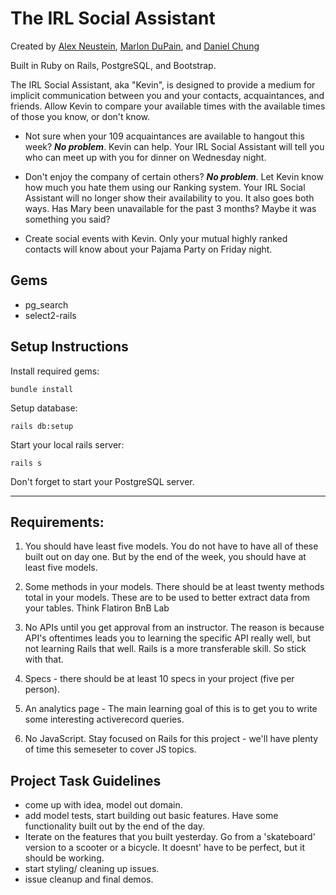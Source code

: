 # The IRL Social Assistant

Created by [Alex Neustein](https://github.com/alexneustein), [Marlon DuPain](https://github.com/DevDuPain), and [Daniel Chung](https://github.com/dlchung)

Built in Ruby on Rails, PostgreSQL, and Bootstrap.

The IRL Social Assistant, aka "Kevin", is designed to provide a medium for implicit communication between you and your contacts, acquaintances, and friends. Allow Kevin to compare your available times with the available times of those you know, or don't know.

* Not sure when your 109 acquaintances are available to hangout this week? **_No problem_**. Kevin can help. Your IRL Social Assistant will tell you who can meet up with you for dinner on Wednesday night.

* Don't enjoy the company of certain others? **_No problem_**. Let Kevin know how much you hate them using our Ranking system. Your IRL Social Assistant will no longer show their availability to you. It also goes both ways. Has Mary been unavailable for the past 3 months? Maybe it was something you said?

* Create social events with Kevin. Only your mutual highly ranked contacts will know about your Pajama Party on Friday night.

## Gems
* pg_search
* select2-rails

## Setup Instructions
Install required gems:

    bundle install

Setup database:

    rails db:setup

Start your local rails server:

    rails s

Don't forget to start your PostgreSQL server.

---

## Requirements:

1. You should have least five models. You do not have to have all of these built out on day one. But by the end of the week, you should have at least five models.

2. Some methods in your models. There should be at least twenty methods total in your models. These are to be used to better extract data from your tables. Think Flatiron BnB Lab

3. No APIs until you get approval from an instructor.  The reason is because API's oftentimes leads you to learning the specific API really well, but not learning Rails that well.  Rails is a more transferable skill.  So stick with that.

4. Specs - there should be at least 10 specs in your project (five per person).

5. An analytics page - The main learning goal of this is to get you to write some interesting activerecord queries.

6. No JavaScript. Stay focused on Rails for this project - we'll have plenty of time this semeseter to cover JS topics.

## Project Task Guidelines
- come up with idea, model out domain.
- add model tests, start building out basic features. Have some functionality built out by the end of the day.
- Iterate on the features that you built yesterday. Go from a 'skateboard' version to a scooter or a bicycle. It doesnt' have to be perfect, but it should be working.
- start styling/ cleaning up issues.
- issue cleanup and final demos.
